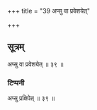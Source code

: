 +++
title = "39 अप्सु वा प्रवेशयेत्"

+++
## सूत्रम्
अप्सु वा प्रवेशयेत् ॥ ३९ ॥  
### टिप्पनी
अप्सु प्रक्षिपेत् ॥ ३९ ॥
